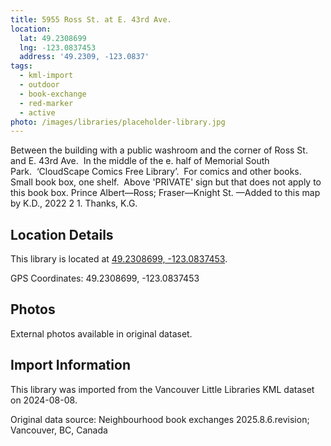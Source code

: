 ```yaml
---
title: 5955 Ross St. at E. 43rd Ave.
location:
  lat: 49.2308699
  lng: -123.0837453
  address: '49.2309, -123.0837'
tags:
  - kml-import
  - outdoor
  - book-exchange
  - red-marker
  - active
photo: /images/libraries/placeholder-library.jpg
---
```

Between the building with a public washroom and the corner of Ross St. and E. 43rd Ave.  
In the middle of the e. half of Memorial South Park.  ‘CloudScape Comics Free Library’.  
For comics and other books.
Small book box, one shelf.  Above 'PRIVATE' sign but that does not apply to this book box.
Prince Albert—Ross; Fraser—Knight St.
—Added to this map by K.D., 2022 2 1. 
Thanks, K.G.

## Location Details

This library is located at [49.2308699, -123.0837453](https://www.google.com/maps?q=49.2308699,-123.0837453).

GPS Coordinates: 49.2308699, -123.0837453

## Photos

External photos available in original dataset.

## Import Information

This library was imported from the Vancouver Little Libraries KML dataset on 2024-08-08.

Original data source: Neighbourhood book exchanges 2025.8.6.revision; Vancouver, BC, Canada
